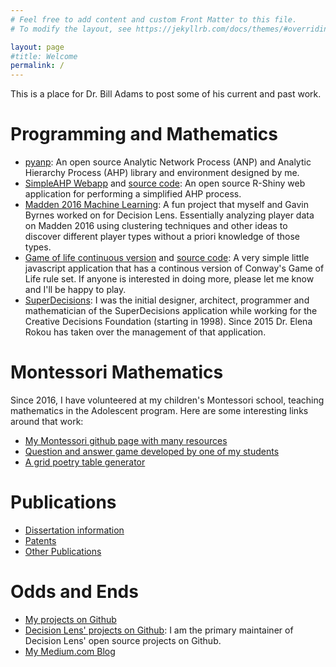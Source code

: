 ```yaml
---
# Feel free to add content and custom Front Matter to this file.
# To modify the layout, see https://jekyllrb.com/docs/themes/#overriding-theme-defaults

layout: page
#title: Welcome
permalink: /
---
```


This is a place for Dr. Bill Adams to post some of his current and past work.

# Programming and Mathematics

* [pyanp](https://github.com/wjladams/pyanp): An open source Analytic Network Process (ANP)
and Analytic Hierarchy Process (AHP) library and environment designed by me.
* [SimpleAHP Webapp](https://wjladams.shinyapps.io/simpleahp) and [source code](https://github.com/wjladams/simpleahp): An open source R-Shiny web application for performing a simplified AHP
process.
* [Madden 2016 Machine Learning](https://github.com/dlens/MaddenClustering): A fun project that myself and Gavin Byrnes worked on for Decision Lens.  Essentially analyzing player data on Madden 2016 using clustering techniques and other ideas to discover different player types without a priori knowledge of those types.
* [Game of life continuous version](https://wjladams.github.io/golcontinuous/jsgolcont/main.html) and [source code](https://github.com/wjladams/golcontinuous): A very simple little javascript application that has a continous version of Conway's Game of Life rule set.  If anyone is interested in doing more, please let me know and I'll be happy to play.
* [SuperDecisions](http://superdecisions.com): I was the initial designer, architect, programmer and mathematician of the SuperDecisions application while working for the Creative Decisions Foundation (starting in 1998).  Since 2015 Dr. Elena Rokou has taken over the management of that application.

# Montessori Mathematics
Since 2016, I have volunteered at my children's Montessori school, teaching
mathematics in the Adolescent program.  Here are some interesting links around
that work:

* [My Montessori github page with many resources](https://github.com/wjladams/montessori)
* [Question and answer game developed by one of my students](https://aiden0709.github.io/MathGame/game.html)
* [A grid poetry table generator](https://wjladams.github.io/montessori/html/grid-poetry.html)

# Publications

* [Dissertation information](/pubs#dissertation)
* [Patents](/pubs#patents)
* [Other Publications](/pubs#other)

# Odds and Ends

* [My projects on Github](https://github.com/wjladams)
* [Decision Lens' projects on Github](https://github.com/dlens): I am the primary maintainer of Decision Lens' open source projects on Github.
* [My Medium.com Blog](https://medium.com/@wjladams)
